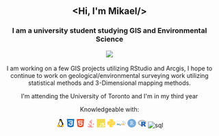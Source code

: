 
<h2 align="center">&ltHi, I'm Mikael/&gt;</h2>
<h3 align="center">I am a university student studying GIS and Environmental Science</h3>

<p align="center">
  <img src="https://i.pinimg.com/originals/44/9e/05/449e058844d89d45822a44c9f5f60fe2.gif" />
</p>

<p align="center">
   I am working on a few GIS projects utilizing RStudio and Arcgis, I hope to continue to work on geological/environmental surveying work utilizing statistical methods and 3-Dimensional mapping methods.
</p>
<p align="center">
   I'm attending the University of Toronto and I'm in my third year
</p>


<p align="center">Knowledgeable with:</p>
<p align="center">
  <img src="https://github.com/devicons/devicon/blob/master/icons/linux/linux-original.svg" alt="c" width="20" height="20" /> 
  <img src="https://github.com/devicons/devicon/blob/master/icons/css3/css3-plain.svg" alt="css3" width="20" height="20" />
  <img src="https://github.com/devicons/devicon/blob/master/icons/html5/html5-plain.svg" alt="html5" width="20" height="20" />
  <img src="https://github.com/devicons/devicon/blob/master/icons/java/java-plain.svg" alt="java" width="20" height="20" />
  <img src="https://github.com/devicons/devicon/blob/master/icons/javascript/javascript-plain.svg" alt="javascript" width="20" height="20" />
  <img src="https://github.com/devicons/devicon/blob/master/icons/python/python-plain.svg" alt="python" width="20" height="20" />
  <img src="https://github.com/devicons/devicon/blob/master/icons/mysql/mysql-original-wordmark.svg" alt="sql" width="20" height="20" />
  <img src="https://github.com/devicons/devicon/blob/master/icons/rstudio/rstudio-original.svg" alt="sql" width="20" height="20" />
  <img src="https://github.com/devicons/devicon/blob/master/icons/r/r-original.svg" alt="sql" width="20" height="20" />
  <img src="https://upload.wikimedia.org/wikipedia/commons/thumb/d/df/ArcGIS_logo.png/600px-ArcGIS_logo.png" alt="sql" width="20" height="20" />

</p>
